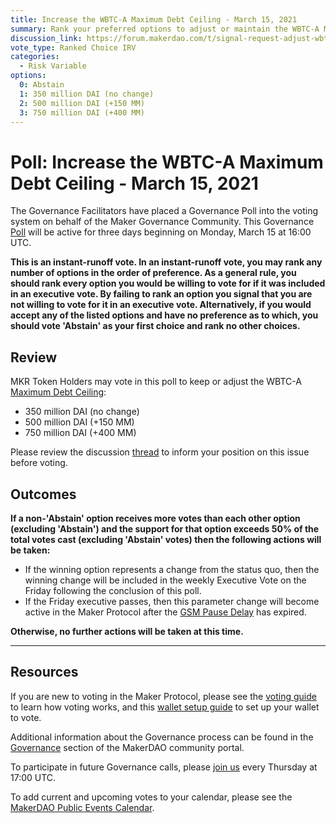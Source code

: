 ```yaml
---
title: Increase the WBTC-A Maximum Debt Ceiling - March 15, 2021
summary: Rank your preferred options to adjust or maintain the WBTC-A Maximum Debt Ceiling.
discussion_link: https://forum.makerdao.com/t/signal-request-adjust-wbtc-a-dc-iam-line/6807
vote_type: Ranked Choice IRV
categories:
  - Risk Variable
options:
  0: Abstain
  1: 350 million DAI (no change)
  2: 500 million DAI (+150 MM)
  3: 750 million DAI (+400 MM)
---
```


# Poll: Increase the WBTC-A Maximum Debt Ceiling - March 15, 2021

The Governance Facilitators have placed a Governance Poll into the voting system on behalf of the Maker Governance Community. This Governance [Poll](https://community-development.makerdao.com/en/learn/governance/on-chain-gov) will be active for three days beginning on Monday, March 15 at 16:00 UTC.

**This is an instant-runoff vote. In an instant-runoff vote, you may rank any number of options in the order of preference. As a general rule, you should rank every option you would be willing to vote for if it was included in an executive vote. By failing to rank an option you signal that you are not willing to vote for it in an executive vote. Alternatively, if you would accept any of the listed options and have no preference as to which, you should vote 'Abstain' as your first choice and rank no other choices.**

## Review

MKR Token Holders may vote in this poll to keep or adjust the WBTC-A [Maximum Debt Ceiling](https://community-development.makerdao.com/en/learn/governance/module-dciam/):

- 350 million DAI (no change)
- 500 million DAI (+150 MM)
- 750 million DAI (+400 MM)

Please review the discussion [thread](https://forum.makerdao.com/t/signal-request-adjust-wbtc-a-dc-iam-line/6807) to inform your position on this issue before voting.

## Outcomes

**If a non-'Abstain' option receives more votes than each other option (excluding 'Abstain') and the support for that option exceeds 50% of the total votes cast (excluding 'Abstain' votes) then the following actions will be taken:**

- If the winning option represents a change from the status quo, then the winning change will be included in the weekly Executive Vote on the Friday following the conclusion of this poll.
- If the Friday executive passes, then this parameter change will become active in the Maker Protocol after the [GSM Pause Delay](https://community-development.makerdao.com/en/learn/governance/param-gsm-pause-delay) has expired.

**Otherwise, no further actions will be taken at this time.**

---

## Resources

If you are new to voting in the Maker Protocol, please see the [voting guide](https://community-development.makerdao.com/en/learn/governance/how-voting-works/) to learn how voting works, and this [wallet setup guide](https://community-development.makerdao.com/en/learn/governance/voting-setup/) to set up your wallet to vote.

Additional information about the Governance process can be found in the [Governance](https://community-development.makerdao.com/en/learn/governance) section of the MakerDAO community portal.

To participate in future Governance calls, please [join us](https://github.com/makerdao/community/tree/master/governance/governance-and-risk-meetings) every Thursday at 17:00 UTC.

To add current and upcoming votes to your calendar, please see the [MakerDAO Public Events Calendar](https://calendar.google.com/calendar/embed?src=makerdao.com_3efhm2ghipksegl009ktniomdk%40group.calendar.google.com&ctz=UTC&mode=week&showCalendars=0&showPrint=0).
